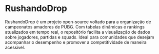 # RushandoDrop
RushandoDrop é um projeto open-source voltado para a organização de campeonatos amadores de PUBG. Com tabelas dinâmicas e rankings atualizados em tempo real, o repositório facilita a visualização de dados sobre jogadores, partidas e squads. Ideal para comunidades que desejam acompanhar o desempenho e promover a competitividade de maneira acessível.
